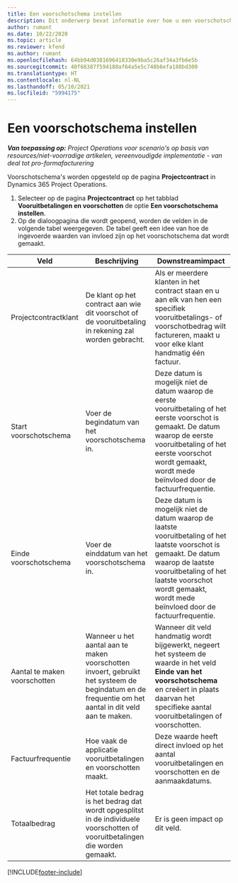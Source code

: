 ```yaml
---
title: Een voorschotschema instellen
description: Dit onderwerp bevat informatie over hoe u een voorschotschema in Project Operations instelt.
author: rumant
ms.date: 10/22/2020
ms.topic: article
ms.reviewer: kfend
ms.author: rumant
ms.openlocfilehash: 64bb94d0381696418330e9ba5c26af34a3fb6e5b
ms.sourcegitcommit: 40f68387f594180af64a5e5c748b6efa188bd300
ms.translationtype: HT
ms.contentlocale: nl-NL
ms.lasthandoff: 05/10/2021
ms.locfileid: "5994175"
---
```

# <a name="set-up-a-retainer-schedule"></a>Een voorschotschema instellen

_**Van toepassing op:** Project Operations voor scenario's op basis van resources/niet-voorradige artikelen, vereenvoudigde implementatie - van deal tot pro-formafacturering_

Voorschotschema's worden opgesteld op de pagina **Projectcontract** in Dynamics 365 Project Operations.

1. Selecteer op de pagina **Projectcontract** op het tabblad **Vooruitbetalingen en voorschotten** de optie **Een voorschotschema instellen**.
2. Op de dialoogpagina die wordt geopend, worden de velden in de volgende tabel weergegeven. De tabel geeft een idee van hoe de ingevoerde waarden van invloed zijn op het voorschotschema dat wordt gemaakt.

| Veld | Beschrijving | Downstreamimpact |
| --- | --- | --- |
| Projectcontractklant | De klant op het contract aan wie dit voorschot of de vooruitbetaling in rekening zal worden gebracht. | Als er meerdere klanten in het contract staan en u aan elk van hen een specifiek vooruitbetalings- of voorschotbedrag wilt factureren, maakt u voor elke klant handmatig één factuur. |
| Start voorschotschema | Voer de begindatum van het voorschotschema in. | Deze datum is mogelijk niet de datum waarop de eerste vooruitbetaling of het eerste voorschot is gemaakt. De datum waarop de eerste vooruitbetaling of het eerste voorschot wordt gemaakt, wordt mede beïnvloed door de factuurfrequentie. |
| Einde voorschotschema | Voer de einddatum van het voorschotschema in. | Deze datum is mogelijk niet de datum waarop de laatste vooruitbetaling of het laatste voorschot is gemaakt. De datum waarop de laatste vooruitbetaling of het laatste voorschot wordt gemaakt, wordt mede beïnvloed door de factuurfrequentie. |
| Aantal te maken voorschotten | Wanneer u het aantal aan te maken voorschotten invoert, gebruikt het systeem de begindatum en de frequentie om het aantal in dit veld aan te maken. | Wanneer dit veld handmatig wordt bijgewerkt, negeert het systeem de waarde in het veld **Einde van het voorschotschema** en creëert in plaats daarvan het specifieke aantal vooruitbetalingen of voorschotten. |
| Factuurfrequentie | Hoe vaak de applicatie vooruitbetalingen en voorschotten maakt. | Deze waarde heeft direct invloed op het aantal vooruitbetalingen en voorschotten en de aanmaakdatums. |
| Totaalbedrag | Het totale bedrag is het bedrag dat wordt opgesplitst in de individuele voorschotten of vooruitbetalingen die worden gemaakt. | Er is geen impact op dit veld. |


[!INCLUDE[footer-include](../../includes/footer-banner.md)]